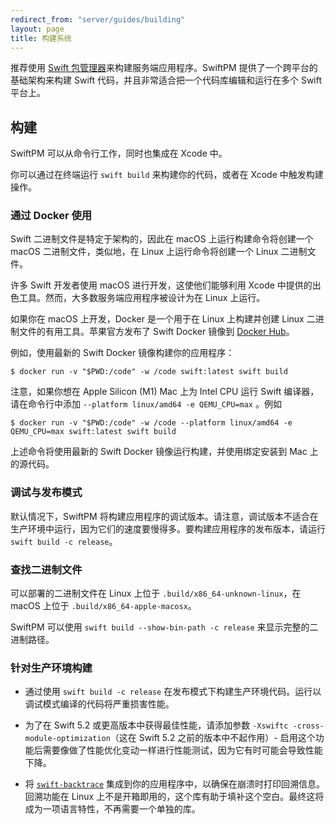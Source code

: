 ```yaml
---
redirect_from: "server/guides/building"
layout: page
title: 构建系统
---
```


推荐使用 [Swift 包管理器](/documentation/package-manager/)来构建服务端应用程序。SwiftPM 提供了一个跨平台的基础架构来构建 Swift 代码，并且非常适合把一个代码库编辑和运行在多个 Swift 平台上。

## 构建
SwiftPM 可以从命令行工作，同时也集成在 Xcode 中。

你可以通过在终端运行 `swift build` 来构建你的代码，或者在 Xcode 中触发构建操作。

### 通过 Docker 使用
Swift 二进制文件是特定于架构的，因此在 macOS 上运行构建命令将创建一个 macOS 二进制文件，类似地，在 Linux 上运行命令将创建一个 Linux 二进制文件。

许多 Swift 开发者使用 macOS 进行开发，这使他们能够利用 Xcode 中提供的出色工具。然而，大多数服务端应用程序被设计为在 Linux 上运行。

如果你在 macOS 上开发，Docker 是一个用于在 Linux 上构建并创建 Linux 二进制文件的有用工具。苹果官方发布了 Swift Docker 镜像到 [Docker Hub](https://hub.docker.com/_/swift)。

例如，使用最新的 Swift Docker 镜像构建你的应用程序：

`$ docker run -v "$PWD:/code" -w /code swift:latest swift build`

注意，如果你想在 Apple Silicon (M1) Mac 上为 Intel CPU 运行 Swift 编译器，请在命令行中添加 `--platform linux/amd64 -e QEMU_CPU=max` 。例如

`$ docker run -v "$PWD:/code" -w /code --platform linux/amd64 -e QEMU_CPU=max swift:latest swift build`

上述命令将使用最新的 Swift Docker 镜像运行构建，并使用绑定安装到 Mac 上的源代码。

### 调试与发布模式
默认情况下，SwiftPM 将构建应用程序的调试版本。请注意，调试版本不适合在生产环境中运行，因为它们的速度要慢得多。要构建应用程序的发布版本，请运行 `swift build -c release`。

### 查找二进制文件
可以部署的二进制文件在 Linux 上位于 `.build/x86_64-unknown-linux`，在 macOS 上位于 `.build/x86_64-apple-macosx`。

SwiftPM 可以使用 `swift build --show-bin-path -c release` 来显示完整的二进制路径。

### 针对生产环境构建

- 通过使用  `swift build -c release` 在发布模式下构建生产环境代码。运行以调试模式编译的代码将严重损害性能。

- 为了在 Swift 5.2 或更高版本中获得最佳性能，请添加参数 `-Xswiftc -cross-module-optimization`（这在 Swift 5.2 之前的版本中不起作用）- 启用这个功能后需要像做了性能优化变动一样进行性能测试，因为它有时可能会导致性能下降。

- 将 [`swift-backtrace`](https://github.com/swift-server/swift-backtrace) 集成到你的应用程序中，以确保在崩溃时打印回溯信息。回溯功能在 Linux 上不是开箱即用的，这个库有助于填补这个空白。最终这将成为一项语言特性，不再需要一个单独的库。